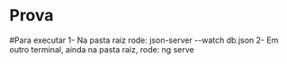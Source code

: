 # Prova

#Para executar
1- Na pasta raiz rode: json-server --watch db.json
2- Em outro terminal, ainda na pasta raiz, rode: ng serve
